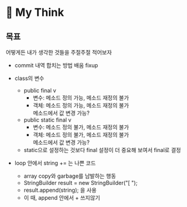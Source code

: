# 🤔 My Think

## 목표
어떻게든 내가 생각한 것들을 주절주절 적어보자

- commit 내역 합치는 방법 배움 fixup
- class의 변수
  - public final v
    - 변수: 메소드 정의 가능, 메소드 재정의 불가
    - 객체: 메소드 정의 가능, 메소드 재정의 불가
    </br>  메소드에서 값 변경 가능?
  - public static final v
    - 변수: 메소드 정의 불가, 메소드 재정의 불가
    - 객체: 메소드 정의 불가, 메소드 재정의 불가
    </br>  메소드에서 값 변경 가능?
  - static으로 설정하는 것보다 final 설정이 더 중요해 보여서 final로 결정

- loop 안에서 string += 는 나쁜 코드
  - array copy와 garbage를 남발하는 행동
  - StringBuilder result = new StringBuilder("[ ");
  - result.append(string); 을 사용
  - 이 때, append 안에서 + 쓰지않기